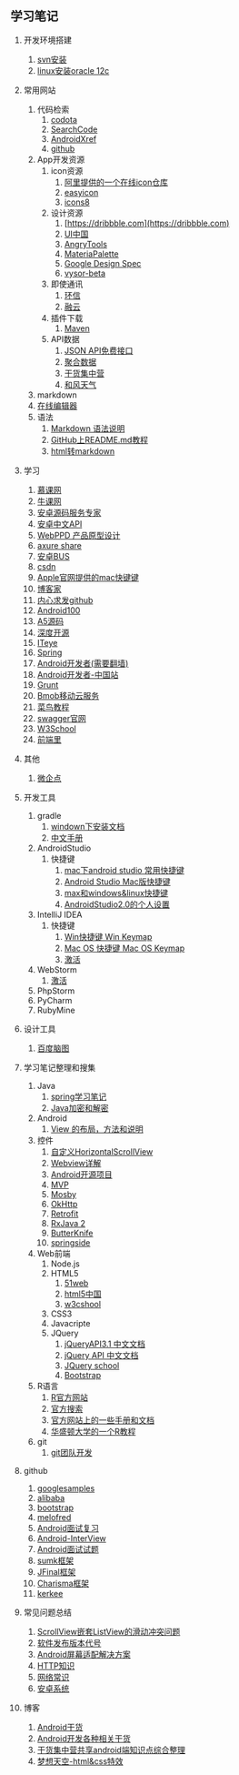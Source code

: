 ##  学习笔记

1. 开发环境搭建
	1. [svn安装](svn/svn_install.md)
	1. [linux安装oracle 12c](http://www.centoscn.com/CentosServer/sql/Oracle/2015/0413/5168.html)
1. 常用网站
	1. 代码检索
		1. [codota](http://www.codota.com)
		1. [SearchCode](https://searchcode.com)
		1. [AndroidXref](http://androidxref.com)
		1. [github](http://github.com)
	1. App开发资源
		1. icon资源
			1. [阿里提供的一个在线icon仓库](http://iconfont.cn)
			1. [easyicon](http://www.easyicon.net)
			1. [icons8](https://icons8.com)
		1. 设计资源
			1. [https://dribbble.com](https://dribbble.com)
			1. [UI中国](http://www.ui.cn)
			1. [AngryTools](http://angrytools.com)
			1. [MateriaPalette](http://www.materialpalette.com)
			1. [Google Design Spec](https://www.google.com/design/spec/material-design/introduction.html)
			1. [vysor-beta](https://chrome.google.com/webstore/detail/vysor-beta)
		1. 即使通讯
			1. [环信](http://www.easemob.com/)
			1. [融云](http://www.rongcloud.cn/)
		1. 插件下载
			1. [Maven](http://search.maven.org)
		1. API数据
			1. [JSON API免费接口](http://www.bejson.com/knownjson/webInterface/)
			1. [聚合数据](https://www.juhe.cn/)
			1. [干货集中营](http://gank.io/)
			1. [和风天气](http://www.heweather.com/)
	1. markdown
	1. [在线编辑器](http://mahua.jser.me/)
	1. 语法
		1. [Markdown 语法说明](http://www.appinn.com/markdown/index.html)
		1. [GitHub上README.md教程](http://blog.csdn.net/kaitiren/article/details/38513715)
		1. [html转markdown](http://tool.lu/markdown/)
1. 学习
	1. [慕课网](http://www.imooc.com/)
	1. [牛课网](http://www.nowcoder.com/)
	1. [安卓源码服务专家](http://www.javaapk.com/)
	1. [安卓中文API](http://www.android-doc.com/)
	1. [WebPPD 产品原型设计](http://www.webppd.com/portal.php)
	1. [axure share](https://share.axure.com/)
	1. [安卓BUS](http://www.apkbus.com/)
	1. [csdn](http://csdn.net)
	1. [Apple官网提供的mac快键键](http://support.apple.com/zh-cn/HT201236)
	1. [博客家](http://www.cnblogs.com/)
	1. [内心求发github](http://holbrook.github.io/)
	1. [Android100](http://www.android100.org/)
	1. [A5源码](http://down.admin5.com/)
	1. [深度开源](http://www.open-open.com/)
	1. [ITeye](http://www.iteye.com/)
	1. [Spring](http://spring.io/)
	1. [Android开发者(需要翻墙)](http://developer.android.com/)
	1. [Android开发者-中国站](https://developer.android.google.cn/index.html)
	1. [Grunt](http://www.gruntjs.net/)
	1. [Bmob移动云服务](http://www.bmob.cn/)
	1. [菜鸟教程](http://www.runoob.com/)
	1. [swagger官网](http://swagger.io/)
	1. [W3School](http://www.w3school.com.cn/index.html)
	1. [前端里](http://www.yyyweb.com/)
1. 其他
	1. [微企点](http://www.wqdian.com)
1. 开发工具
	1. gradle
		1. [windown下安装文档](gradle/window_install_3.1.md)
		1. [中文手册](http://pkaq.org/gradledoc/docs/userguide/userguide.html)
	1. AndroidStudio
		1. 快捷键
			1. [mac下android studio 常用快捷键](http://www.jianshu.com/p/55e262b272b0)
			1. [Android Studio Mac版快捷键](http://blog.csdn.net/swust_chenpeng/article/details/46663749)
			1. [max和windows&linux快捷键](androidstudio/androidsutdio_keymap.md)
			1. [AndroidStudio2.0的个人设置](http://www.jianshu.com/p/873cd6a1e3d3)
	1. IntelliJ IDEA
		1. 快捷键
			1. [Win快捷键 Win Keymap](https://resources.jetbrains.com/assets/products/intellij-idea/IntelliJIDEA_ReferenceCard.pdf)
			1. [Mac OS 快捷键 Mac OS Keymap](https://resources.jetbrains.com/assets/products/intellij-idea/IntelliJIDEA_ReferenceCard_mac.pdf)
			1. [激活](jetbrains/idea.md)
	1. WebStorm
		1. [激活](jetbrains/webstorm.md)
	1. PhpStorm
	1. PyCharm
	1. RubyMine
1. 设计工具
	1. [百度脑图](http://naotu.baidu.com/)
1. 学习笔记整理和搜集
	1. Java
		1. [spring学习笔记](spring/spring.md)
		1. [Java加密和解密](http://www.iteye.com/topic/1122076/)
	1. Android
		1. [View 的布局，方法和说明](android/view_xml_prop.md)
	1. 控件
		1. [自定义HorizontalScrollView](http://blog.csdn.net/lmj623565791/article/details/38140505)
		1. [Webview详解](http://www.jianshu.com/p/3c94ae673e2a)
		1. [Android开源项目](android/opensource.md)
		1. [MVP](android/mvp.md)
		1. [Mosby](android/mosby.md)
		1. [OkHttp](android/okhttp.md)
		1. [Retrofit](android/Retrofit.md)
		1. [RxJava 2](https://realm.io/)
		1. [ButterKnife](android/ButterKnife.md)
		1. [springside](https://github.com/springside)
	1. Web前端
		1. Node.js
		1. HTML5
			1. [51web](http://www.5iweb.com.cn/)
			1. [html5中国](http://www.html5cn.org/)
			1. [w3cshool](http://www.w3cschool.cn/)
		1. CSS3
		1. Javacripte
		1. JQuery
			1. [jQueryAPI3.1 中文文档](http://jquery.cuishifeng.cn/)
			1. [jQuery API 中文文档](http://www.jquery123.com/)
			1. [JQuery school](http://www.jq-school.com/)
			1. [Bootstrap](http://getbootstrap.com/)
	1. R语言
		1. [R官方网站](https://www.r-project.org/)
		1. [官方搜索](www.r-project.org—search.html)
		1. [官方网站上的一些手册和文档](cran.r-project.org—manuals.html)
		1. [华盛顿大学的一个R教程](staff.washington.edu—Rcourse)
	1. git
		1. [git团队开发](http://www.cnblogs.com/schaepher/p/4933873.html)
1. github
	1. [googlesamples](https://github.com/googlesamples/)
	1. [alibaba](https://github.com/alibaba)
	1. [bootstrap](https://github.com/twbs/bootstrap)
	1. [melofred](https://github.com/melofred)
	1. [Android面试复习](https://github.com/envyfan/AndroidReview.git)
	1. [Android-InterView](https://github.com/paceboy/Android-InterView.git)
	1. [Android面试试题](https://github.com/solaris0403/Android-Interview.git)
	1. [sumk框架](https://github.com/youtongluan/sumk.git)
	1. [JFinal框架](https://github.com/jfinal/jfinal)
	1. [Charisma框架](https://github.com/usmanhalalit/charisma)
	1. [kerkee](https://github.com/kercer)
1. 常见问题总结
	1. [ScrollView嵌套ListView的滑动冲突问题](http://www.cnblogs.com/wangying222/p/5832443.html)
	1. [软件发布版本代号](常识知识/版本代号.md)
	1. [Android屏幕适配解决方案](http://www.jianshu.com/p/ec5a1a30694b)
	1. [HTTP知识](http://www.jianshu.com/p/a6d086a3997d)
	1. [网络常识](常识知识/网络常识.md) 
	1. [安卓系统](http://www.52pojie.cn/thread-247937-1-1.html)
1. 博客
	1. [Android干货](http://www.cnblogs.com/tianmanyi/p/5509404.html)
	1. [Android开发各种相关干货](http://blog.csdn.net/aishang5wpj/article/details/50130573)
	1. [干货集中营共享android端知识点综合整理](http://blog.csdn.net/lupengfei1009/article/details/50826442)
	1. [梦想天空-html&css特效](http://www.cnblogs.com/lhb25/)​

   ​
